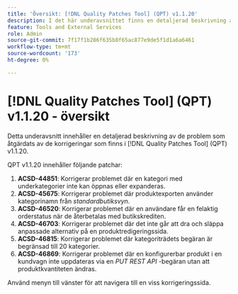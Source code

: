 ```yaml
---
title: 'Översikt: [!DNL Quality Patches Tool] (QPT) v1.1.20'
description: I det här underavsnittet finns en detaljerad beskrivning av de problem som åtgärdats av de korrigeringar som finns i  [!DNL Quality Patches Tool] (QPT) v1.1.20.
feature: Tools and External Services
role: Admin
source-git-commit: 7f17f1b286f635b8f65ac877e9de5f1d1a6a6461
workflow-type: tm+mt
source-wordcount: '173'
ht-degree: 0%

---
```


# [!DNL Quality Patches Tool] (QPT) v1.1.20 - översikt

Detta underavsnitt innehåller en detaljerad beskrivning av de problem som åtgärdats av de korrigeringar som finns i [!DNL Quality Patches Tool] (QPT) v1.1.20.

QPT v1.1.20 innehåller följande patchar:

1. **ACSD-44851**: Korrigerar problemet där en kategori med underkategorier inte kan öppnas eller expanderas.
1. **ACSD-45675**: Korrigerar problemet där produktexporten använder kategorinamn från *standardbutiksvyn*.
1. **ACSD-46520**: Korrigerar problemet där en användare får en felaktig orderstatus när de återbetalas med butikskrediten.
1. **ACSD-46703**: Korrigerar problemet där det inte går att dra och släppa anpassade alternativ på en produktredigeringssida.
1. **ACSD-46815**: Korrigerar problemet där kategoriträdets begäran är begränsad till 20 kategorier.
1. **ACSD-46869**: Korrigerar problemet där en konfigurerbar produkt i en kundvagn inte uppdateras via en *PUT REST API* -begäran utan att produktkvantiteten ändras.

Använd menyn till vänster för att navigera till en viss korrigeringssida.
